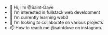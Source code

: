 - 👋 Hi, I’m @Saint-Dave
- 👀 I’m interested in fullstack web development
- 🌱 I’m currently learning web3
- 💞️ I’m looking to collaborate on various projects
- 📫 How to reach me @saintdxve on instagram.

<!---
Saint-Dave/Saint-Dave is a ✨ special ✨ repository because its `README.md` (this file) appears on your GitHub profile.
You can click the Preview link to take a look at your changes.
--->
